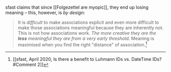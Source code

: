 sfast claims that since [[Folgezettel are myopic]], they end up losing meaning – this, however, is _by design_:
> It is _difficult_ to make associations explicit and even more difficult to make those associations meaningful because they are inherently not. This is not how associations work. _The more creative they are the **less** meaningful they are from a very early threshold._ Meaning is maximised when you find the right "distance" of association.[^1]

[^1]: [[sfast, April 2020, Is there a benefit to Luhmann IDs vs. DateTime IDs?#Comment 2]]